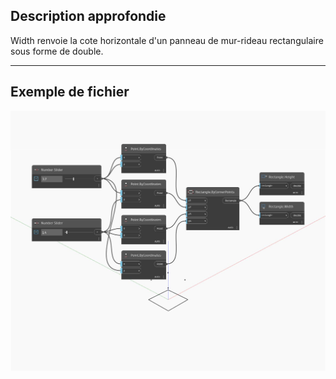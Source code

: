 ## Description approfondie
Width renvoie la cote horizontale d'un panneau de mur-rideau rectangulaire sous forme de double.
___
## Exemple de fichier

![Width](./Autodesk.DesignScript.Geometry.Rectangle.Width_img.jpg)

